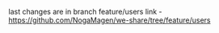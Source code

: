 last changes are in branch feature/users
link - https://github.com/NogaMagen/we-share/tree/feature/users
